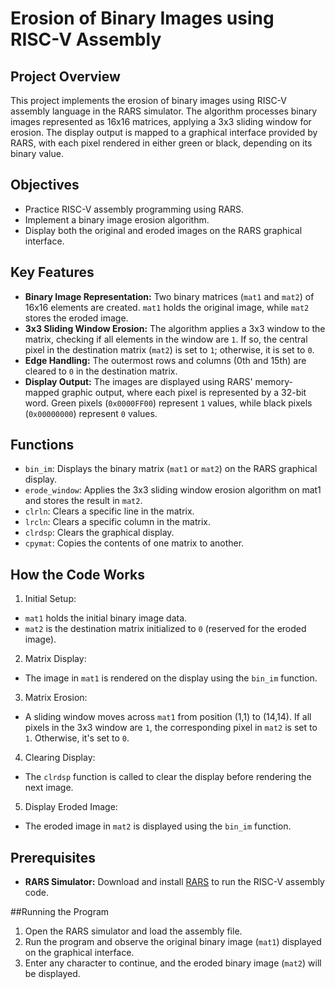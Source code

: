 
# Erosion of Binary Images using RISC-V Assembly

## Project Overview
This project implements the erosion of binary images using RISC-V assembly language in the RARS simulator. The algorithm processes binary images represented as 16x16 matrices, applying a 3x3 sliding window for erosion. The display output is mapped to a graphical interface provided by RARS, with each pixel rendered in either green or black, depending on its binary value.

## Objectives
* Practice RISC-V assembly programming using RARS.
* Implement a binary image erosion algorithm.
* Display both the original and eroded images on the RARS graphical interface.
  
## Key Features
* **Binary Image Representation:** Two binary matrices (`mat1` and `mat2`) of 16x16 elements are created. `mat1` holds the original image, while `mat2` stores the eroded image.
* **3x3 Sliding Window Erosion:** The algorithm applies a 3x3 window to the matrix, checking if all elements in the window are `1`. If so, the central pixel in the destination matrix (`mat2`) is set to `1`; otherwise, it is set to `0`.
* **Edge Handling:** The outermost rows and columns (0th and 15th) are cleared to `0` in the destination matrix.
* **Display Output:** The images are displayed using RARS' memory-mapped graphic output, where each pixel is represented by a 32-bit word. Green pixels (`0x0000FF00`) represent `1` values, while black pixels (`0x00000000`) represent `0` values.

## Functions
* `bin_im`: Displays the binary matrix (`mat1` or `mat2`) on the RARS graphical display.
* `erode_window`: Applies the 3x3 sliding window erosion algorithm on mat1 and stores the result in `mat2`.
* `clrln`: Clears a specific line in the matrix.
* `lrcln`: Clears a specific column in the matrix.
* `clrdsp`: Clears the graphical display.
* `cpymat`: Copies the contents of one matrix to another.

## How the Code Works
1. Initial Setup:
* `mat1` holds the initial binary image data.
* `mat2` is the destination matrix initialized to `0` (reserved for the eroded image).
2. Matrix Display:
* The image in `mat1` is rendered on the display using the `bin_im` function.
3. Matrix Erosion:
* A sliding window moves across `mat1` from position (1,1) to (14,14). If all pixels in the 3x3 window are `1`, the corresponding pixel in `mat2` is set to `1`. Otherwise, it's set to `0`.
4. Clearing Display:
* The `clrdsp` function is called to clear the display before rendering the next image.
5. Display Eroded Image:
* The eroded image in `mat2` is displayed using the `bin_im` function.

## Prerequisites
* **RARS Simulator:** Download and install [RARS](https://github.com/TheThirdOne/rars) to run the RISC-V assembly code.

##Running the Program
1. Open the RARS simulator and load the assembly file.
2. Run the program and observe the original binary image (`mat1`) displayed on the graphical interface.
3. Enter any character to continue, and the eroded binary image (`mat2`) will be displayed.
